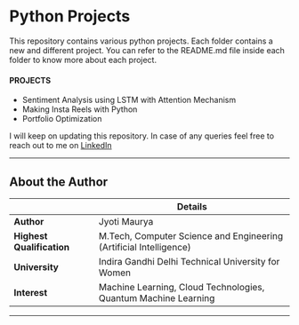 # Python Projects

This repository contains various python projects.
Each folder contains a new and different project.
You can refer to the README.md file inside each folder to know more about each project.

#### PROJECTS
- Sentiment Analysis using LSTM with Attention Mechanism
- Making Insta Reels with Python
- Portfolio Optimization


I will keep on updating this repository.
In case of any queries feel free to reach out to me on [LinkedIn](https://www.linkedin.com/in/jyotimaurya09)

---
## About the Author
|  | Details |
| ----------- | ----------- |
| **Author** | Jyoti Maurya |
| **Highest Qualification** | M.Tech, Computer Science and Engineering (Artificial Intelligence) |
| **University** | Indira Gandhi Delhi Technical University for Women |
| **Interest**| Machine Learning, Cloud Technologies,  Quantum Machine Learning |
---
